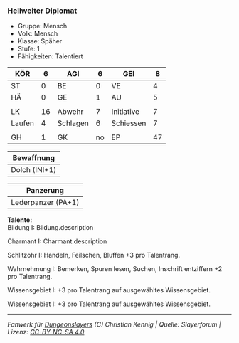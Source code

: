 ### Hellweiter Diplomat  
- Gruppe: Mensch  
- Volk: Mensch  
- Klasse: Späher  
- Stufe: 1  
- Fähigkeiten: Talentiert  


| KÖR | 6 | AGI | 6 | GEI | 8 |
| --- | --- | --- | --- | --- | --- |
| ST | 0 | BE | 0 | VE | 4 |
| HÄ | 0 | GE | 1 | AU | 5 |
|  |  |  |  |  |  |
| LK | 16 | Abwehr | 7 | Initiative | 7 |
| Laufen | 4 | Schlagen | 6 | Schiessen | 7 |
|  |  |  |  |  |  |
| GH | 1 | GK | no | EP | 47 |


| Bewaffnung |
| --- |
| Dolch (INI+1) |


| Panzerung |
| --- |
| Lederpanzer (PA+1) |


**Talente:**  
Bildung I: Bildung.description

Charmant I: Charmant.description

Schlitzohr I: Handeln, Feilschen, Bluffen +3 pro Talentrang.

Wahrnehmung I: Bemerken, Spuren lesen, Suchen, Inschrift entziffern +2 pro Talentrang.

Wissensgebiet I: +3 pro Talentrang auf ausgewähltes Wissensgebiet.

Wissensgebiet I: +3 pro Talentrang auf ausgewähltes Wissensgebiet.





___
*Fanwerk für [Dungeonslayers](https://www.dungeonslayers.net/) (C) Christian Kennig | Quelle: Slayerforum | Lizenz: [CC-BY-NC-SA 4.0](https://creativecommons.org/licenses/by-nc-sa/4.0/deed.de)*
